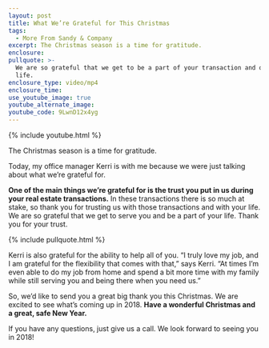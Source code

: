 ```yaml
---
layout: post
title: What We’re Grateful for This Christmas
tags:
  - More From Sandy & Company
excerpt: The Christmas season is a time for gratitude.
enclosure:
pullquote: >-
  We are so grateful that we get to be a part of your transaction and of your
  life.
enclosure_type: video/mp4
enclosure_time:
use_youtube_image: true
youtube_alternate_image:
youtube_code: 9LwnD12x4yg
---
```



{% include youtube.html %}

The Christmas season is a time for gratitude.

Today, my office manager Kerri is with me because we were just talking about what we’re grateful for.

**One of the main things we’re grateful for is the trust you put in us during your real estate transactions.** In these transactions there is so much at stake, so thank you for trusting us with those transactions and with your life. We are so grateful that we get to serve you and be a part of your life. Thank you for your trust.

{% include pullquote.html %}

Kerri is also grateful for the ability to help all of you. “I truly love my job, and I am grateful for the flexibility that comes with that,” says Kerri. “At times I’m even able to do my job from home and spend a bit more time with my family while still serving you and being there when you need us.”

So, we’d like to send you a great big thank you this Christmas. We are excited to see what’s coming up in 2018. **Have a wonderful Christmas and a great, safe New Year.&nbsp;**

If you have any questions, just give us a call. We look forward to seeing you in 2018!